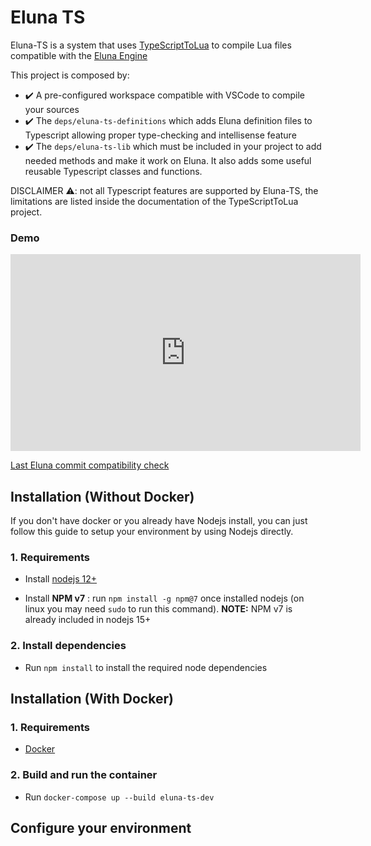 # Eluna TS

Eluna-TS is a system that uses [TypeScriptToLua](https://typescripttolua.github.io/) to compile Lua files compatible with the [Eluna Engine](https://github.com/ElunaLuaEngine/Eluna/blob/master/README.md)

This project is composed by:

* ✔️ A pre-configured workspace compatible with VSCode to compile your sources
* ✔️ The `deps/eluna-ts-definitions` which adds Eluna definition files to Typescript allowing proper type-checking and intellisense feature
* ✔️ The `deps/eluna-ts-lib` which must be included in your project to add needed methods and make it work on Eluna. It also adds some useful reusable Typescript classes and functions.

DISCLAIMER ⚠️: not all Typescript features are supported by Eluna-TS, the limitations are listed inside the documentation of the TypeScriptToLua project.
### Demo

<iframe width="560" height="315" src="https://www.youtube.com/embed/FEmjdauPKH0" title="YouTube video player" frameborder="0" allow="accelerometer; autoplay; clipboard-write; encrypted-media; gyroscope; picture-in-picture" allowfullscreen></iframe>

[Last Eluna commit compatibility check](https://github.com/ElunaLuaEngine/Eluna/commit/2962d4fea3708cf22964d1cc750290b8980b313f)

## Installation (Without Docker)

If you don't have docker or you already have Nodejs install, you can just follow this guide to setup your environment by using Nodejs directly.

### 1. Requirements

- Install [nodejs 12+](https://nodejs.org/en/)

- Install **NPM v7** : run `npm install -g npm@7` once installed nodejs (on linux you may need `sudo` to run this command). **NOTE:** NPM v7 is already included in nodejs 15+

### 2. Install dependencies

- Run `npm install` to install the required node dependencies

## Installation (With Docker)


### 1. Requirements

- [Docker](https://docs.docker.com/get-docker/)

### 2. Build and run the container

- Run `docker-compose up --build eluna-ts-dev` 
## Configure your environment


##


